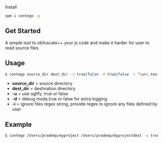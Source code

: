 
Install 
``` bash
npm i contego -g 
```


## Get Started
A simple tool to obfuscate++ your js code and make it harder for user to read source files 
## Usage
``` bash
$ contego source_dir dest_dir -u true|false -d true|false -i ^\w+\.test.js$
```
- **source_dir** = source directory
- **dest_dir** = destination directory
- **-u** = use uglify, true or false
- **-d** = debug mode,true or false for extra logging
- **-i** = ignore files regex string, provide regex to ignore any files defined by user

## Example
``` bash
$ contego /Users/pradeep/myproject /Users/pradeep/myprojectdest -u true -d false
```
